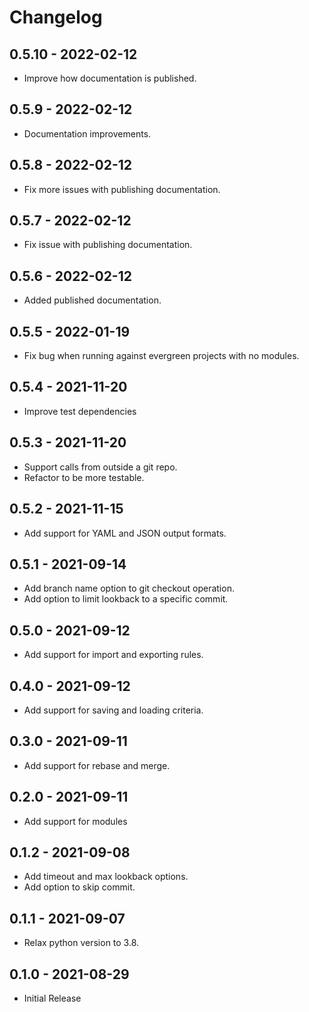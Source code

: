 # Changelog

## 0.5.10 - 2022-02-12
- Improve how documentation is published.

## 0.5.9 - 2022-02-12
- Documentation improvements.

## 0.5.8 - 2022-02-12
- Fix more issues with publishing documentation.

## 0.5.7 - 2022-02-12
- Fix issue with publishing documentation.

## 0.5.6 - 2022-02-12
- Added published documentation.

## 0.5.5 - 2022-01-19
- Fix bug when running against evergreen projects with no modules.

## 0.5.4 - 2021-11-20
- Improve test dependencies

## 0.5.3 - 2021-11-20
- Support calls from outside a git repo.
- Refactor to be more testable.

## 0.5.2 - 2021-11-15
- Add support for YAML and JSON output formats.

## 0.5.1 - 2021-09-14
- Add branch name option to git checkout operation.
- Add option to limit lookback to a specific commit.

## 0.5.0 - 2021-09-12
- Add support for import and exporting rules.

## 0.4.0 - 2021-09-12
- Add support for saving and loading criteria.

## 0.3.0 - 2021-09-11
- Add support for rebase and merge.

## 0.2.0 - 2021-09-11
- Add support for modules

## 0.1.2 - 2021-09-08
- Add timeout and max lookback options.
- Add option to skip commit.

## 0.1.1 - 2021-09-07
- Relax python version to 3.8.

## 0.1.0 - 2021-08-29
- Initial Release
